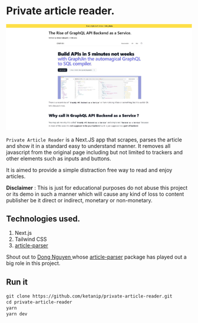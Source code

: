 # Private article reader.

![Private Article Reader](/readme-assets/demo-image.jpg)

`Private Article Reader` is a Next.JS app that scrapes, parses the article and show it in a standard easy to understand manner. It removes all javascript from the original page including but not limited to trackers and other elements such as inputs and buttons.

It is aimed to provide a simple distraction free way to read and enjoy articles.

**Disclaimer** : This is just for educational purposes do not abuse this project or its demo in such a manner which will cause any kind of loss to content publisher be it direct or indirect, monetary or non-monetary. 

## Technologies used.

1. Next.js
2. Tailwind CSS
3. [article-parser](https://github.com/ndaidong/article-parser)

Shout out to [ Dong Nguyen ](https://github.com/ndaidong) whose [article-parser](https://github.com/ndaidong/article-parser) package has played out a big role in this project.


## Run it

```
git clone https://github.com/ketanip/private-article-reader.git
cd private-article-reader
yarn
yarn dev
```